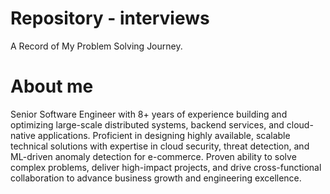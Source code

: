# Repository - interviews
A Record of My Problem Solving Journey.

# About me
Senior Software Engineer with 8+ years of experience building and optimizing large-scale distributed systems, backend services, and cloud-native applications. Proficient in designing highly available, scalable technical solutions with expertise in cloud security, threat detection, and ML-driven anomaly detection for e-commerce. Proven ability to solve complex problems, deliver high-impact projects, and drive cross-functional collaboration to advance business growth and engineering excellence.
